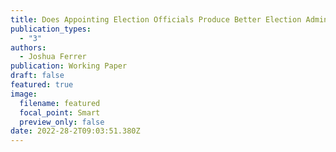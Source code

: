 ```yaml
---
title: Does Appointing Election Officials Produce Better Election Administration?
publication_types:
  - "3"
authors:
  - Joshua Ferrer
publication: Working Paper
draft: false
featured: true
image:
  filename: featured
  focal_point: Smart
  preview_only: false
date: 2022-28-2T09:03:51.380Z
---
```

